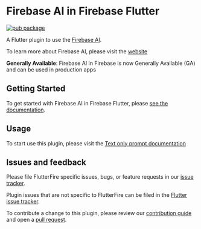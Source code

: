 # Firebase AI in Firebase Flutter
[![pub package](https://img.shields.io/pub/v/firebase_ai.svg)](https://pub.dev/packages/firebase_ai)

A Flutter plugin to use the [Firebase AI](https://firebase.google.com/docs/vertex-ai/).

To learn more about Firebase AI, please visit the [website](https://cloud.google.com/vertex-ai)

**Generally Available**: Firebase AI in Firebase is now Generally Available (GA) and can be used in production apps

## Getting Started

To get started with Firebase AI in Firebase Flutter, please [see the documentation](https://firebase.google.com/docs/vertex-ai/get-started?platform=flutter).

## Usage

To start use this plugin, please visit the [Text only prompt documentation](https://firebase.google.com/docs/vertex-ai/text-gen-from-text?platform=flutter)

## Issues and feedback

Please file FlutterFire specific issues, bugs, or feature requests in our [issue tracker](https://github.com/firebase/flutterfire/issues/new).

Plugin issues that are not specific to FlutterFire can be filed in the [Flutter issue tracker](https://github.com/flutter/flutter/issues/new).

To contribute a change to this plugin,
please review our [contribution guide](https://github.com/firebase/flutterfire/blob/main/CONTRIBUTING.md)
and open a [pull request](https://github.com/firebase/flutterfire/pulls).

